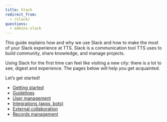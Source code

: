 ```yaml
---
title: Slack
redirect_from:
  - /slack/
questions:
  - admins-slack
---
```

This guide explains how and why we use Slack and how to make the most of your Slack experience at TTS. Slack is a communication tool TTS uses to build community, share knowledge, and manage projects.

Using Slack for the first time can feel like visiting a new city: there is a lot to see, digest and experience. The pages below will help you get acquainted. 

Let’s get started!

- [Getting started](getting-started/)
- [Guidelines](guidelines/)
- [User management](user-management/)
- [Integrations (apps, bots)](integrations/)
- [External collaboration](external-collaboration/)
- [Records management](records/)
